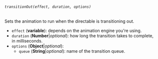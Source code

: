 ###### `transitionOut(effect, duration, options)`

Sets the animation to run when the directable is transitioning out.

* `effect` (**variable**): depends on the animation engine you're using.
* `duration` (**Number**|_optional_): how long the transition takes to complete, in milliseconds.
* `options` (**Object**|_optional_):
  * `queue` (**String**|_optional_): name of the transition queue.
